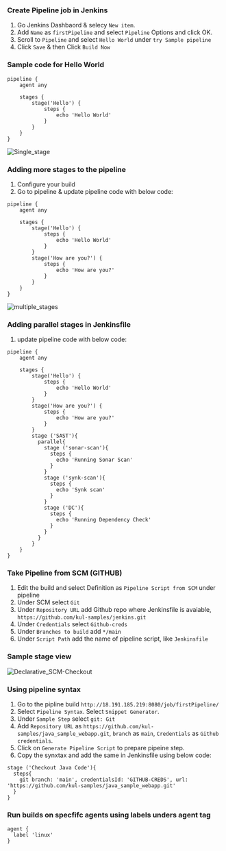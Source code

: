 ### Create Pipeline job in Jenkins
1. Go Jenkins Dashbaord & selecy `New item`.
2. Add `Name` as `firstPipeline` and select `Pipeline` Options and click OK.
3. Scroll to `Pipeline` and select `Hello World` under `try Sample pipeline`
4. Click `Save` & then Click `Build Now`
### Sample code for Hello World
```
pipeline {
    agent any

    stages {
        stage('Hello') {
            steps {
                echo 'Hello World'
            }
        }
    }
}
```
![Single_stage](https://github.com/kul-samples/jenkins/blob/main/labs/Single_stage.PNG?raw=true)

### Adding more stages to the pipeline
1. Configure your build
2. Go to pipeline & update pipeline code with below code:
```
pipeline {
    agent any

    stages {
        stage('Hello') {
            steps {
                echo 'Hello World'
            }
        }
        stage('How are you?') {
            steps {
                echo 'How are you?'
            }
        }
    }
}
```
![multiple_stages](https://github.com/kul-samples/jenkins/blob/main/labs/multiple_stages.PNG?raw=true)

### Adding parallel stages in Jenkinsfile
1. update pipeline code with below code:
```
pipeline {
    agent any

    stages {
        stage('Hello') {
            steps {
                echo 'Hello World'
            }
        }
        stage('How are you?') {
            steps {
                echo 'How are you?'
            }
        }
        stage ('SAST'){
          parallel{
            stage ('sonar-scan'){
              steps {
                echo 'Running Sonar Scan'
              }
            }
            stage ('synk-scan'){
              steps {
                echo 'Synk scan'
              }
            }
            stage ('DC'){
              steps {
                echo 'Running Dependency Check'
              }
            }
          }
        }
    }
}
```

### Take Pipeline from SCM (GITHUB)
1. Edit the build and select Definition as `Pipeline Script from SCM` under pipeline
2. Under SCM select `Git`
3. Under `Repository URL` add Github repo where Jenkinsfile is avaiable, `https://github.com/kul-samples/jenkins.git`
4. Under `Credentials` select `Github-creds`
5. Under `Branches to build` add `*/main`
6. Under `Script Path` add the name of pipeline script, like `Jenkinsfile`
### Sample stage view
![Declarative_SCM-Checkout](https://github.com/kul-samples/jenkins/blob/main/labs/declarative_scm_checkout.PNG?raw=true)

### Using pipeline syntax
1. Go to the pipline build `http://18.191.185.219:8080/job/firstPipeline/`
2. Select `Pipeline Syntax`. Select `Snippet Generator`.
3. Under `Sample Step` select `git: Git`
4. Add `Repository URL` as `https://github.com/kul-samples/java_sample_webapp.git`, `branch` as `main`, `Credentials` as `Github credentials`.
5. Click on `Generate Pipeline Script` to prepare pipeine step.
6. Copy the synxtax and add the same in Jenkinsfile using below code:
```
stage ('Checkout Java Code'){
  steps{
    git branch: 'main', credentialsId: 'GITHUB-CREDS', url: 'https://github.com/kul-samples/java_sample_webapp.git'
  }
}
```
### Run builds on specfifc agents using labels unders agent tag
```
agent {
  label 'linux'
}
```